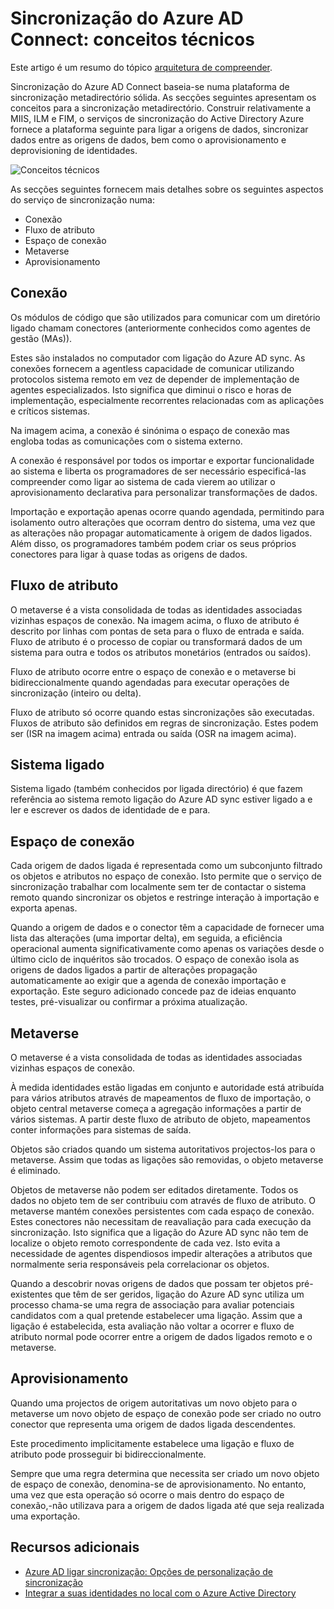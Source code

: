 <properties
    pageTitle="Sincronização do Azure AD Connect: conceitos técnicos | Microsoft Azure"
    description="Explica os conceitos técnicos de ligação do Azure AD sync."
    services="active-directory"
    documentationCenter=""
    authors="markusvi"
    manager="femila"
    editor=""/>

<tags
    ms.service="active-directory"
    ms.workload="identity"
    ms.tgt_pltfrm="na"
    ms.devlang="na"
    ms.topic="article"
    ms.date="10/10/2016"
    ms.author="markusvi;andkjell"/>


# <a name="azure-ad-connect-sync-technical-concepts"></a>Sincronização do Azure AD Connect: conceitos técnicos
Este artigo é um resumo do tópico [arquitetura de compreender](active-directory-aadconnectsync-technical-concepts.md).

Sincronização do Azure AD Connect baseia-se numa plataforma de sincronização metadirectório sólida.
As secções seguintes apresentam os conceitos para a sincronização metadirectório.
Construir relativamente a MIIS, ILM e FIM, o serviços de sincronização do Active Directory Azure fornece a plataforma seguinte para ligar a origens de dados, sincronizar dados entre as origens de dados, bem como o aprovisionamento e deprovisioning de identidades.

![Conceitos técnicos](./media/active-directory-aadconnectsync-technical-concepts/scenario.png)

As secções seguintes fornecem mais detalhes sobre os seguintes aspectos do serviço de sincronização numa:

- Conexão
- Fluxo de atributo
- Espaço de conexão
- Metaverse
- Aprovisionamento

## <a name="connector"></a>Conexão

Os módulos de código que são utilizados para comunicar com um diretório ligado chamam conectores (anteriormente conhecidos como agentes de gestão (MAs)).

Estes são instalados no computador com ligação do Azure AD sync.
As conexões fornecem a agentless capacidade de comunicar utilizando protocolos sistema remoto em vez de depender de implementação de agentes especializados. Isto significa que diminui o risco e horas de implementação, especialmente recorrentes relacionadas com as aplicações e críticos sistemas.

Na imagem acima, a conexão é sinónima o espaço de conexão mas engloba todas as comunicações com o sistema externo.

A conexão é responsável por todos os importar e exportar funcionalidade ao sistema e liberta os programadores de ser necessário especificá-las compreender como ligar ao sistema de cada vierem ao utilizar o aprovisionamento declarativa para personalizar transformações de dados.

Importação e exportação apenas ocorre quando agendada, permitindo para isolamento outro alterações que ocorram dentro do sistema, uma vez que as alterações não propagar automaticamente à origem de dados ligados. Além disso, os programadores também podem criar os seus próprios conectores para ligar à quase todas as origens de dados.

## <a name="attribute-flow"></a>Fluxo de atributo

O metaverse é a vista consolidada de todas as identidades associadas vizinhas espaços de conexão. Na imagem acima, o fluxo de atributo é descrito por linhas com pontas de seta para o fluxo de entrada e saída. Fluxo de atributo é o processo de copiar ou transformará dados de um sistema para outra e todos os atributos monetários (entrados ou saídos).

Fluxo de atributo ocorre entre o espaço de conexão e o metaverse bi bidireccionalmente quando agendadas para executar operações de sincronização (inteiro ou delta).

Fluxo de atributo só ocorre quando estas sincronizações são executadas. Fluxos de atributo são definidos em regras de sincronização. Estes podem ser (ISR na imagem acima) entrada ou saída (OSR na imagem acima).

## <a name="connected-system"></a>Sistema ligado

Sistema ligado (também conhecidos por ligada directório) é que fazem referência ao sistema remoto ligação do Azure AD sync estiver ligado a e ler e escrever os dados de identidade de e para.

## <a name="connector-space"></a>Espaço de conexão

Cada origem de dados ligada é representada como um subconjunto filtrado os objetos e atributos no espaço de conexão.
Isto permite que o serviço de sincronização trabalhar com localmente sem ter de contactar o sistema remoto quando sincronizar os objetos e restringe interação à importação e exporta apenas.

Quando a origem de dados e o conector têm a capacidade de fornecer uma lista das alterações (uma importar delta), em seguida, a eficiência operacional aumenta significativamente como apenas os variações desde o último ciclo de inquéritos são trocados. O espaço de conexão isola as origens de dados ligados a partir de alterações propagação automaticamente ao exigir que a agenda de conexão importação e exportação. Este seguro adicionado concede paz de ideias enquanto testes, pré-visualizar ou confirmar a próxima atualização.

## <a name="metaverse"></a>Metaverse

O metaverse é a vista consolidada de todas as identidades associadas vizinhas espaços de conexão.

À medida identidades estão ligadas em conjunto e autoridade está atribuída para vários atributos através de mapeamentos de fluxo de importação, o objeto central metaverse começa a agregação informações a partir de vários sistemas. A partir deste fluxo de atributo de objeto, mapeamentos conter informações para sistemas de saída.

Objetos são criados quando um sistema autoritativos projectos-los para o metaverse. Assim que todas as ligações são removidas, o objeto metaverse é eliminado.

Objetos de metaverse não podem ser editados diretamente. Todos os dados no objeto tem de ser contribuiu com através de fluxo de atributo. O metaverse mantém conexões persistentes com cada espaço de conexão. Estes conectores não necessitam de reavaliação para cada execução da sincronização. Isto significa que a ligação do Azure AD sync não tem de localize o objeto remoto correspondente de cada vez. Isto evita a necessidade de agentes dispendiosos impedir alterações a atributos que normalmente seria responsáveis pela correlacionar os objetos.

Quando a descobrir novas origens de dados que possam ter objetos pré-existentes que têm de ser geridos, ligação do Azure AD sync utiliza um processo chama-se uma regra de associação para avaliar potenciais candidatos com a qual pretende estabelecer uma ligação.
Assim que a ligação é estabelecida, esta avaliação não voltar a ocorrer e fluxo de atributo normal pode ocorrer entre a origem de dados ligados remoto e o metaverse.

## <a name="provisioning"></a>Aprovisionamento

Quando uma projectos de origem autoritativas um novo objeto para o metaverse um novo objeto de espaço de conexão pode ser criado no outro conector que representa uma origem de dados ligada descendentes.

Este procedimento implicitamente estabelece uma ligação e fluxo de atributo pode prosseguir bi bidireccionalmente.

Sempre que uma regra determina que necessita ser criado um novo objeto de espaço de conexão, denomina-se de aprovisionamento. No entanto, uma vez que esta operação só ocorre o mais dentro do espaço de conexão,-não utilizava para a origem de dados ligada até que seja realizada uma exportação.

## <a name="additional-resources"></a>Recursos adicionais

* [Azure AD ligar sincronização: Opções de personalização de sincronização](active-directory-aadconnectsync-whatis.md)
* [Integrar a suas identidades no local com o Azure Active Directory](active-directory-aadconnect.md)

<!--Image references-->
[1]: ./media/active-directory-aadsync-technical-concepts/ic750598.png
